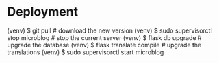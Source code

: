 # Deployment

(venv) $ git pull # download the new version
(venv) $ sudo supervisorctl stop microblog # stop the current server
(venv) $ flask db upgrade # upgrade the database
(venv) $ flask translate compile # upgrade the translations
(venv) $ sudo supervisorctl start microblog
